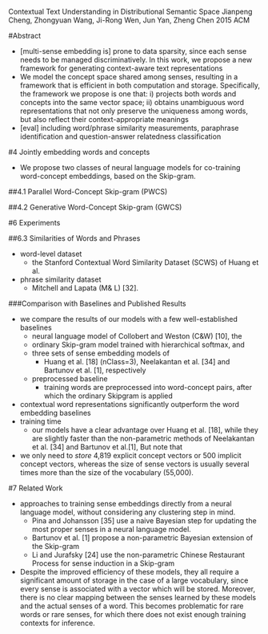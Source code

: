 Contextual Text Understanding in Distributional Semantic Space
Jianpeng Cheng, Zhongyuan Wang, Ji-Rong Wen, Jun Yan, Zheng Chen 
2015 ACM

#Abstract

* [multi-sense embedding is] prone to data sparsity, since each sense needs to
  be managed discriminatively. In this work, we propose a new framework for
  generating context-aware text representations
* We model the concept space shared among senses, resulting in a framework that
  is efficient in both computation and storage. Specifically, the framework we
  propose is one that: i) projects both words and concepts into the same vector
  space; ii) obtains unambiguous word representations that not only preserve
  the uniqueness among words, but also reflect their context-appropriate
  meanings
* [eval] including word/phrase similarity measurements, paraphrase
  identification and question-answer relatedness classification

#4 Jointly embedding words and concepts

* We propose two classes of neural language models for co-training word-concept
  embeddings, based on the Skip-gram.

##4.1 Parallel Word-Concept Skip-gram (PWCS)

##4.2 Generative Word-Concept Skip-gram (GWCS)

#6 Experiments

##6.3 Similarities of Words and Phrases

* word-level dataset
  * the Stanford Contextual Word Similarity Dataset (SCWS) of Huang et al.
* phrase similarity dataset 
  * Mitchell and Lapata (M& L) [32].

###Comparison with Baselines and Published Results

* we compare the results of our models with a few well-established baselines
  * neural language model of Collobert and Weston (C&W) [10], the 
  * ordinary Skip-gram model trained with hierarchical softmax, and 
  * three sets of sense embedding models of 
    * Huang et al. [18] (nClass=3), Neelakantan et al.  [34] and Bartunov et
      al. [1], respectively
  * preprocessed baseline
    * training words are preprocessed into word-concept pairs, after which the
      ordinary Skipgram is applied
* contextual word representations significantly outperform the word embedding
  baselines
* training time 
  * our models have a clear advantage over Huang et al. [18], while they are
    slightly faster than the non-parametric methods of Neelakantan et al. [34]
    and Bartunov et al.[1], But note that 
* we only need to _store_ 4,819 explicit concept vectors or 500 implicit
  concept vectors, whereas the size of sense vectors is usually several times
  more than the size of the vocabulary (55,000).

#7 Related Work

* approaches to training sense embeddings directly from a neural language
  model, without considering any clustering step in mind. 
  * Pina and Johansson [35] use a naive Bayesian step for updating the most
    proper senses in a neural language model. 
  * Bartunov et al. [1] propose a non-parametric Bayesian extension of the
    Skip-gram
  * Li and Jurafsky [24] use the non-parametric Chinese Restaurant Process for
    sense induction in a Skip-gram
* Despite the improved efficiency of these models, they all require a
  significant amount of storage in the case of a large vocabulary, since every
  sense is associated with a vector which will be stored.  Moreover, there is
  no clear mapping between the senses learned by these models and the actual
  senses of a word. This becomes problematic for rare words or rare senses, for
  which there does not exist enough training contexts for inference.
